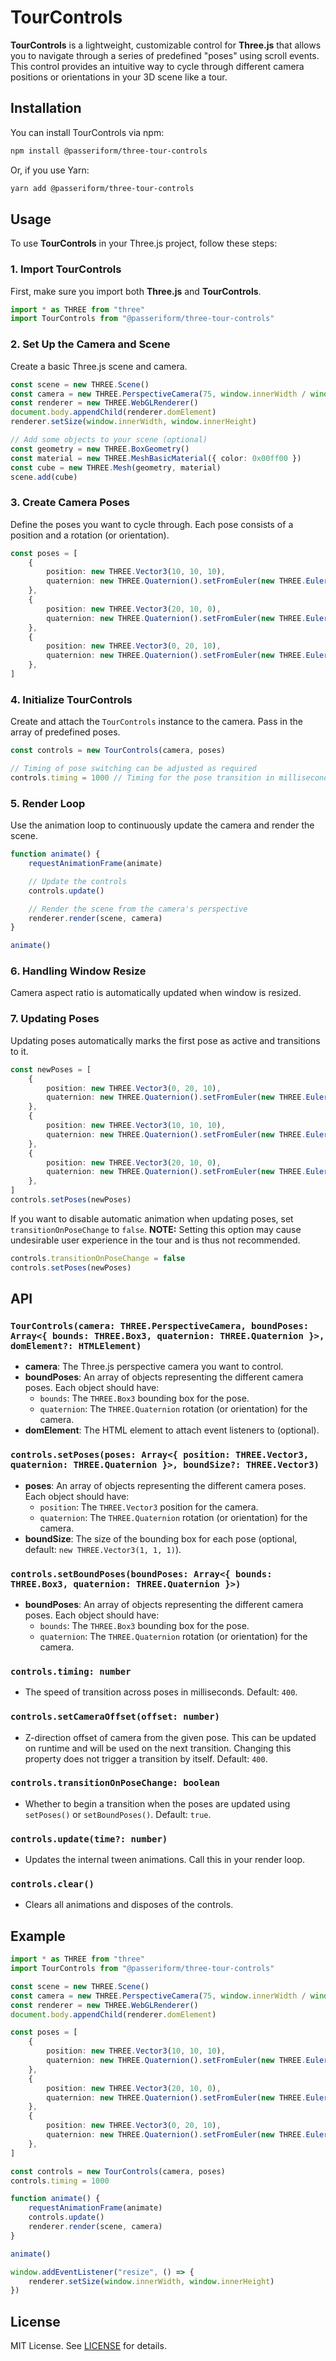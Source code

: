# TourControls

**TourControls** is a lightweight, customizable control for **Three.js** that allows you to navigate through a series of predefined "poses" using scroll events. This control provides an intuitive way to cycle through different camera positions or orientations in your 3D scene like a tour.

## Installation

You can install TourControls via npm:

```bash
npm install @passeriform/three-tour-controls
```

Or, if you use Yarn:

```bash
yarn add @passeriform/three-tour-controls
```

## Usage

To use **TourControls** in your Three.js project, follow these steps:

### 1. Import TourControls

First, make sure you import both **Three.js** and **TourControls**.

```ts
import * as THREE from "three"
import TourControls from "@passeriform/three-tour-controls"
```

### 2. Set Up the Camera and Scene

Create a basic Three.js scene and camera.

```ts
const scene = new THREE.Scene()
const camera = new THREE.PerspectiveCamera(75, window.innerWidth / window.innerHeight, 0.1, 1000)
const renderer = new THREE.WebGLRenderer()
document.body.appendChild(renderer.domElement)
renderer.setSize(window.innerWidth, window.innerHeight)

// Add some objects to your scene (optional)
const geometry = new THREE.BoxGeometry()
const material = new THREE.MeshBasicMaterial({ color: 0x00ff00 })
const cube = new THREE.Mesh(geometry, material)
scene.add(cube)
```

### 3. Create Camera Poses

Define the poses you want to cycle through. Each pose consists of a position and a rotation (or orientation).

```ts
const poses = [
    {
        position: new THREE.Vector3(10, 10, 10),
        quaternion: new THREE.Quaternion().setFromEuler(new THREE.Euler(0, Math.PI / 4, 0)),
    },
    {
        position: new THREE.Vector3(20, 10, 0),
        quaternion: new THREE.Quaternion().setFromEuler(new THREE.Euler(0, Math.PI / 2, 0)),
    },
    {
        position: new THREE.Vector3(0, 20, 10),
        quaternion: new THREE.Quaternion().setFromEuler(new THREE.Euler(Math.PI / 4, 0, 0)),
    },
]
```

### 4. Initialize TourControls

Create and attach the `TourControls` instance to the camera. Pass in the array of predefined poses.

```ts
const controls = new TourControls(camera, poses)

// Timing of pose switching can be adjusted as required
controls.timing = 1000 // Timing for the pose transition in milliseconds (optional) [default: 400]
```

### 5. Render Loop

Use the animation loop to continuously update the camera and render the scene.

```ts
function animate() {
    requestAnimationFrame(animate)

    // Update the controls
    controls.update()

    // Render the scene from the camera's perspective
    renderer.render(scene, camera)
}

animate()
```

### 6. Handling Window Resize

Camera aspect ratio is automatically updated when window is resized.

### 7. Updating Poses

Updating poses automatically marks the first pose as active and transitions to it.

```ts
const newPoses = [
    {
        position: new THREE.Vector3(0, 20, 10),
        quaternion: new THREE.Quaternion().setFromEuler(new THREE.Euler(Math.PI / 4, 0, 0)),
    },
    {
        position: new THREE.Vector3(10, 10, 10),
        quaternion: new THREE.Quaternion().setFromEuler(new THREE.Euler(0, Math.PI / 4, 0)),
    },
    {
        position: new THREE.Vector3(20, 10, 0),
        quaternion: new THREE.Quaternion().setFromEuler(new THREE.Euler(0, Math.PI / 2, 0)),
    },
]
controls.setPoses(newPoses)
```

If you want to disable automatic animation when updating poses, set `transitionOnPoseChange` to `false`.
**NOTE:** Setting this option may cause undesirable user experience in the tour and is thus not recommended.

```ts
controls.transitionOnPoseChange = false
controls.setPoses(newPoses)
```

## API

### `TourControls(camera: THREE.PerspectiveCamera, boundPoses: Array<{ bounds: THREE.Box3, quaternion: THREE.Quaternion }>, domElement?: HTMLElement)`

- **camera**: The Three.js perspective camera you want to control.
- **boundPoses**: An array of objects representing the different camera poses. Each object should have:
    - `bounds`: The `THREE.Box3` bounding box for the pose.
    - `quaternion`: The `THREE.Quaternion` rotation (or orientation) for the camera.
- **domElement**: The HTML element to attach event listeners to (optional).

### `controls.setPoses(poses: Array<{ position: THREE.Vector3, quaternion: THREE.Quaternion }>, boundSize?: THREE.Vector3)`

- **poses**: An array of objects representing the different camera poses. Each object should have:
    - `position`: The `THREE.Vector3` position for the camera.
    - `quaternion`: The `THREE.Quaternion` rotation (or orientation) for the camera.
- **boundSize**: The size of the bounding box for each pose (optional, default: `new THREE.Vector3(1, 1, 1)`).

### `controls.setBoundPoses(boundPoses: Array<{ bounds: THREE.Box3, quaternion: THREE.Quaternion }>)`

- **boundPoses**: An array of objects representing the different camera poses. Each object should have:
    - `bounds`: The `THREE.Box3` bounding box for the pose.
    - `quaternion`: The `THREE.Quaternion` rotation (or orientation) for the camera.

### `controls.timing: number`

- The speed of transition across poses in milliseconds. Default: `400`.

### `controls.setCameraOffset(offset: number)`

- Z-direction offset of camera from the given pose. This can be updated on runtime and will be used on the next transition.
  Changing this property does not trigger a transition by itself. Default: `400`.

### `controls.transitionOnPoseChange: boolean`

- Whether to begin a transition when the poses are updated using `setPoses()` or `setBoundPoses()`. Default: `true`.

### `controls.update(time?: number)`

- Updates the internal tween animations. Call this in your render loop.

### `controls.clear()`

- Clears all animations and disposes of the controls.

## Example

```ts
import * as THREE from "three"
import TourControls from "@passeriform/three-tour-controls"

const scene = new THREE.Scene()
const camera = new THREE.PerspectiveCamera(75, window.innerWidth / window.innerHeight, 0.1, 1000)
const renderer = new THREE.WebGLRenderer()
document.body.appendChild(renderer.domElement)

const poses = [
    {
        position: new THREE.Vector3(10, 10, 10),
        quaternion: new THREE.Quaternion().setFromEuler(new THREE.Euler(0, Math.PI / 4, 0)),
    },
    {
        position: new THREE.Vector3(20, 10, 0),
        quaternion: new THREE.Quaternion().setFromEuler(new THREE.Euler(0, Math.PI / 2, 0)),
    },
    {
        position: new THREE.Vector3(0, 20, 10),
        quaternion: new THREE.Quaternion().setFromEuler(new THREE.Euler(Math.PI / 4, 0, 0)),
    },
]

const controls = new TourControls(camera, poses)
controls.timing = 1000

function animate() {
    requestAnimationFrame(animate)
    controls.update()
    renderer.render(scene, camera)
}

animate()

window.addEventListener("resize", () => {
    renderer.setSize(window.innerWidth, window.innerHeight)
})
```

## License

MIT License. See [LICENSE](LICENSE) for details.
